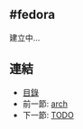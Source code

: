 #fedora
---

建立中...

## 連結

   * [目錄](<index.md>)
   * 前一節: [arch](<05.02.md>)
   * 下一節: [TODO](<05.04.md>)